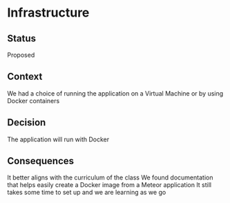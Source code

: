 # Infrastructure

## Status

Proposed

## Context

We had a choice of running the application on a Virtual Machine or by using Docker containers

## Decision

The application will run with Docker

## Consequences

It better aligns with the curriculum of the class
We found documentation that helps easily create a Docker image from a Meteor application
It still takes some time to set up and we are learning as we go